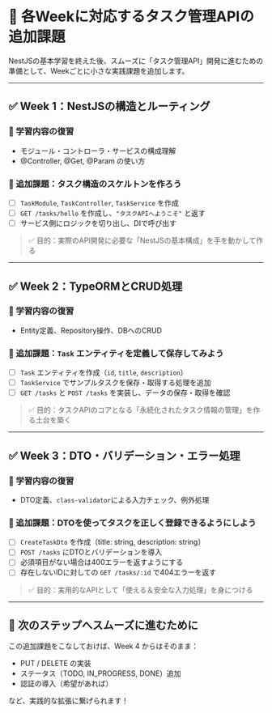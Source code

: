 # 🔁 各Weekに対応するタスク管理APIの追加課題

NestJSの基本学習を終えた後、スムーズに「タスク管理API」開発に進むための準備として、Weekごとに小さな実践課題を追加します。

---

## ✅ Week 1：NestJSの構造とルーティング

### 🎯 学習内容の復習
- モジュール・コントローラ・サービスの構成理解
- @Controller, @Get, @Param の使い方

### 🔧 追加課題：タスク構造のスケルトンを作ろう
- [ ] `TaskModule`, `TaskController`, `TaskService` を作成
- [ ] `GET /tasks/hello` を作成し、`"タスクAPIへようこそ"` と返す
- [ ] サービス側にロジックを切り出し、DIで呼び出す

> ✅ 目的：実際のAPI開発に必要な「NestJSの基本構成」を手を動かして作る

---

## ✅ Week 2：TypeORMとCRUD処理

### 🎯 学習内容の復習
- Entity定義、Repository操作、DBへのCRUD

### 🔧 追加課題：`Task` エンティティを定義して保存してみよう
- [ ] `Task` エンティティを作成（`id`, `title`, `description`）
- [ ] `TaskService` でサンプルタスクを保存・取得する処理を追加
- [ ] `GET /tasks` と `POST /tasks` を実装し、データの保存・取得を確認

> ✅ 目的：タスクAPIのコアとなる「永続化されたタスク情報の管理」を作る土台を築く

---

## ✅ Week 3：DTO・バリデーション・エラー処理

### 🎯 学習内容の復習
- DTO定義、`class-validator`による入力チェック、例外処理

### 🔧 追加課題：DTOを使ってタスクを正しく登録できるようにしよう
- [ ] `CreateTaskDto` を作成（title: string, description: string）
- [ ] `POST /tasks` にDTOとバリデーションを導入
- [ ] 必須項目がない場合は400エラーを返すようにする
- [ ] 存在しないIDに対しての `GET /tasks/:id` で404エラーを返す

> ✅ 目的：実用的なAPIとして「使える＆安全な入力処理」を身につける

---

## 🚀 次のステップへスムーズに進むために

この追加課題をこなしておけば、Week 4 からはそのまま：

- PUT / DELETE の実装
- ステータス（TODO, IN_PROGRESS, DONE）追加
- 認証の導入（希望があれば）

など、実践的な拡張に繋げられます！

